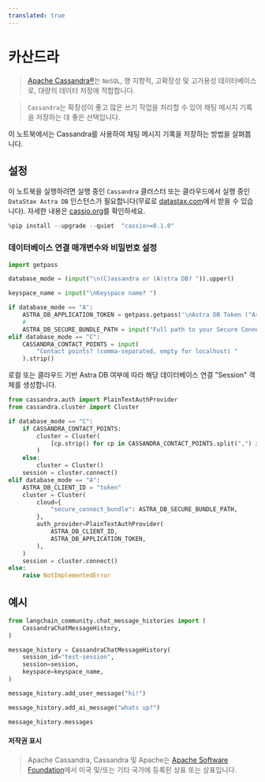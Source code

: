 ```yaml
---
translated: true
---
```


# 카산드라

>[Apache Cassandra®](https://cassandra.apache.org)는 `NoSQL`, 행 지향적, 고확장성 및 고가용성 데이터베이스로, 대량의 데이터 저장에 적합합니다.

>`Cassandra`는 확장성이 좋고 많은 쓰기 작업을 처리할 수 있어 채팅 메시지 기록을 저장하는 데 좋은 선택입니다.

이 노트북에서는 Cassandra를 사용하여 채팅 메시지 기록을 저장하는 방법을 살펴봅니다.

## 설정

이 노트북을 실행하려면 실행 중인 `Cassandra` 클러스터 또는 클라우드에서 실행 중인 `DataStax Astra DB` 인스턴스가 필요합니다(무료로 [datastax.com](https://astra.datastax.com)에서 받을 수 있습니다). 자세한 내용은 [cassio.org](https://cassio.org/start_here/)를 확인하세요.

```python
%pip install --upgrade --quiet  "cassio>=0.1.0"
```

### 데이터베이스 연결 매개변수와 비밀번호 설정

```python
import getpass

database_mode = (input("\n(C)assandra or (A)stra DB? ")).upper()

keyspace_name = input("\nKeyspace name? ")

if database_mode == "A":
    ASTRA_DB_APPLICATION_TOKEN = getpass.getpass('\nAstra DB Token ("AstraCS:...") ')
    #
    ASTRA_DB_SECURE_BUNDLE_PATH = input("Full path to your Secure Connect Bundle? ")
elif database_mode == "C":
    CASSANDRA_CONTACT_POINTS = input(
        "Contact points? (comma-separated, empty for localhost) "
    ).strip()
```

로컬 또는 클라우드 기반 Astra DB 여부에 따라 해당 데이터베이스 연결 "Session" 객체를 생성합니다.

```python
from cassandra.auth import PlainTextAuthProvider
from cassandra.cluster import Cluster

if database_mode == "C":
    if CASSANDRA_CONTACT_POINTS:
        cluster = Cluster(
            [cp.strip() for cp in CASSANDRA_CONTACT_POINTS.split(",") if cp.strip()]
        )
    else:
        cluster = Cluster()
    session = cluster.connect()
elif database_mode == "A":
    ASTRA_DB_CLIENT_ID = "token"
    cluster = Cluster(
        cloud={
            "secure_connect_bundle": ASTRA_DB_SECURE_BUNDLE_PATH,
        },
        auth_provider=PlainTextAuthProvider(
            ASTRA_DB_CLIENT_ID,
            ASTRA_DB_APPLICATION_TOKEN,
        ),
    )
    session = cluster.connect()
else:
    raise NotImplementedError
```

## 예시

```python
from langchain_community.chat_message_histories import (
    CassandraChatMessageHistory,
)

message_history = CassandraChatMessageHistory(
    session_id="test-session",
    session=session,
    keyspace=keyspace_name,
)

message_history.add_user_message("hi!")

message_history.add_ai_message("whats up?")
```

```python
message_history.messages
```

#### 저작권 표시

> Apache Cassandra, Cassandra 및 Apache는 [Apache Software Foundation](http://www.apache.org/)에서 미국 및/또는 기타 국가에 등록된 상표 또는 상표입니다.
